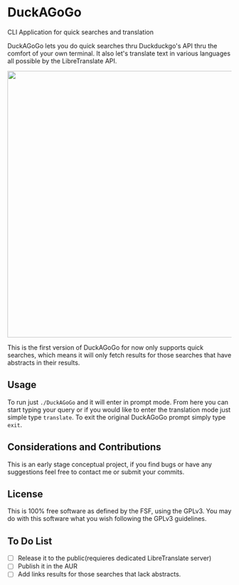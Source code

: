 # DuckAGoGo
CLI Application for quick searches and translation

DuckAGoGo lets you do quick searches thru Duckduckgo's API thru the comfort of your own terminal. It also let's translate text in various languages all possible by the LibreTranslate API.

<img src="https://alasvalle.com/pics/DuckAGoGo-Showcase.gif" width="700" height="600" /> 

This is the first version of DuckAGoGo for now only supports quick searches, which means it will only fetch results for those searches that have abstracts in their results. 

## Usage
To run just ```./DuckAGoGo``` and it will enter in prompt mode. From here you can start typing your query or if you would like to enter the translation mode just simple type ```translate```. To exit the original DuckAGoGo prompt simply type ```exit```.

## Considerations and Contributions
This is an early stage conceptual project, if you find bugs or have any suggestions feel free to contact me or submit your commits.

## License

This is 100% free software as defined by the FSF, using the GPLv3. You may do with this software what you wish following the GPLv3 guidelines.

## To Do List
- [ ] Release it to the public(requieres dedicated LibreTranslate server)
- [ ] Publish it in the AUR
- [ ] Add links results for those searches that lack abstracts.
